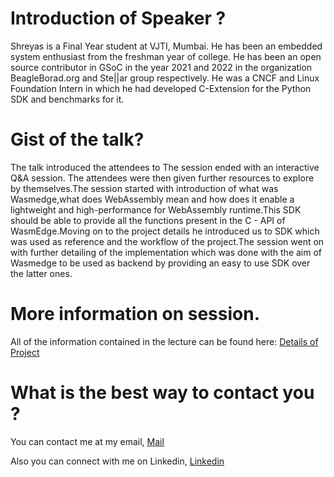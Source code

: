 # Introduction of Speaker ?
 
Shreyas is a Final Year student at VJTI, Mumbai. He has been an embedded system enthusiast from the freshman year of college. He has been an open source contributor in GSoC in the year 2021 and 2022 in the organization BeagleBorad.org and Ste||ar group respectively. He was a CNCF and Linux Foundation Intern in which he had developed C-Extension for the Python SDK and benchmarks for it.
 
# Gist of the talk?
 
The talk introduced the attendees to The session ended with an interactive Q&A session. The attendees were then given further resources to explore by themselves.The session started with introduction of what was Wasmedge,what does WebAssembly mean and how does it enable a lightweight and high-performance for WebAssembly runtime.This SDK should be able to provide all the functions present in the C - API of WasmEdge.Moving on to the project details he introduced us to SDK which was used as reference and the workflow of the project.The session went on with further detailing of the implementation which was done with the aim of Wasmedge to be used as backend by providing an easy to use SDK over the latter ones.
 
 
# More information on session.
 
All of the information contained in the lecture can be found here: [Details of Project](https://satacker.github.io/WasmEdge/)
 
 
# What is the best way to contact you ?
 
You can contact me at my email, [Mail](shreyasatre16@gmail.com)
 
Also you can connect with me on Linkedin, [Linkedin](https://linkedin.com/in/atreshreyas)
